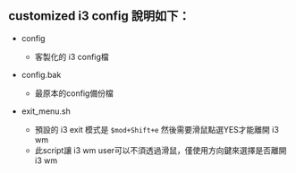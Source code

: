 ## customized i3 config 說明如下：

- config
	- 客製化的 i3 config檔

- config.bak
	- 最原本的config備份檔

- exit_menu.sh
	- 預設的 i3 exit 模式是 `$mod+Shift+e` 然後需要滑鼠點選YES才能離開 i3 wm
	- 此script讓 i3 wm user可以不須透過滑鼠，僅使用方向鍵來選擇是否離開 i3 wm

